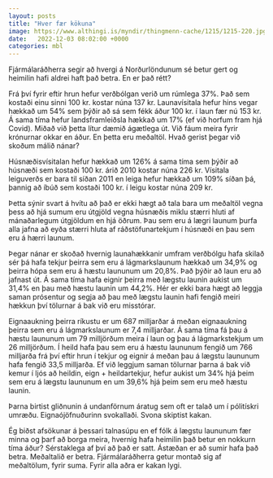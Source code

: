 ```yaml
---
layout: posts
title: "Hver fær kökuna"
image: https://www.althingi.is/myndir/thingmenn-cache/1215/1215-220.jpg
date:   2022-12-03 08:02:00 +0000
categories: mbl
---
```

Fjármálaráðherra segir að hvergi á Norðurlöndunum sé betur gert og heimilin hafi aldrei haft það betra. En er það rétt?

Frá því fyrir eftir hrun hefur verðbólgan verið um rúmlega 37%. Það sem kostaði einu sinni 100 kr. kostar núna 137 kr. Launavísitala hefur hins vegar hækkað um 54% sem þýðir að sá sem fékk áður 100 kr. í laun fær nú 153 kr. Á sama tíma hefur landsframleiðsla hækkað um 17% (ef við horfum fram hjá Covid). Miðað við þetta lítur dæmið ágætlega út. Við fáum meira fyrir krónurnar okkar en áður. En þetta eru meðaltöl. Hvað gerist þegar við skoðum málið nánar?

Húsnæðisvísitalan hefur hækkað um 126% á sama tíma sem þýðir að húsnæði sem kostaði 100 kr. árið 2010 kostar núna 226 kr. Vísitala leiguverðs er bara til síðan 2011 en leiga hefur hækkað um 109% síðan þá, þannig að íbúð sem kostaði 100 kr. í leigu kostar núna 209 kr.

Þetta sýnir svart á hvítu að það er ekki hægt að tala bara um meðaltöl vegna þess að hjá sumum eru útgjöld vegna húsnæðis miklu stærri hluti af mánaðarlegum útgjöldum en hjá öðrum. Þau sem eru á lægri launum þurfa alla jafna að eyða stærri hluta af ráðstöfunartekjum í húsnæði en þau sem eru á hærri launum.

Þegar nánar er skoðað hvernig launahækkanir umfram verðbólgu hafa skilað sér þá hafa tekjur þeirra sem eru á lágmarkslaunum hækkað um 34,9% og þeirra hópa sem eru á hæstu laununum um 20,8%. Það þýðir að laun eru að jafnast út. Á sama tíma hafa eignir þeirra með lægstu launin aukist um 31,4% en þau með hæstu launin um 44,2%. Hér er ekki bara hægt að leggja saman prósentur og segja að þau með lægstu launin hafi fengið meiri hækkun því tölurnar á bak við eru misstórar.

Eignaaukning þeirra ríkustu er um 687 milljarðar á meðan eignaaukning þeirra sem eru á lágmarkslaunum er 7,4 milljarðar. Á sama tíma fá þau á hæstu laununum um 79 milljörðum meira í laun og þau á lágmarkstekjum um 26 milljörðum. Í heild hafa þau sem eru á hæstu laununum fengið um 766 milljarða frá því eftir hrun í tekjur og eignir á meðan þau á lægstu laununum hafa fengið 33,5 milljarða. Ef við leggjum saman tölurnar þarna á bak við kemur í ljós að heildin, eign + heildartekjur, hefur aukist um 34% hjá þeim sem eru á lægstu laununum en um 39,6% hjá þeim sem eru með hæstu launin.

Þarna birtist gliðnunin á undanförnum áratug sem oft er talað um í pólitískri umræðu. Eignaójöfnuðurinn svokallaði. Svona skiptist kakan.

Ég biðst afsökunar á þessari talnasúpu en ef fólk á lægstu laununum fær minna og þarf að borga meira, hvernig hafa heimilin það betur en nokkurn tíma áður? Sérstaklega af því að það er satt. Ástæðan er að sumir hafa það betra. Meðaltalið er betra. Fjármálaráðherra getur montað sig af meðaltölum, fyrir suma. Fyrir alla aðra er kak­an lygi.
